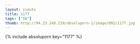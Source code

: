 ```yaml
--- 
layout: sieutv
title: 1177
tags: ["1k"]
thumb: http://94.23.248.219/absoluporn-1/image/002/1177.jpg
---
```

{% include absoluporn key="1177" %} 
